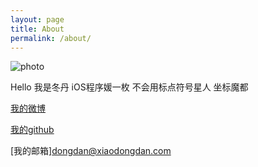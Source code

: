 ```yaml
---
layout: page
title: About
permalink: /about/
---
```


![photo](/Users/dongdan/blog/Resource/about/1.jpg)

Hello 我是冬丹 iOS程序媛一枚 不会用标点符号星人 坐标魔都

[我的微博][id]

[id]: http://www.weibo.com/2503289355/profile?rightmod=1&wvr=6&mod=personinfo


[我的github][id]

[id]: https://github.com/xdongdan


[我的邮箱]<dongdan@xiaodongdan.com>


